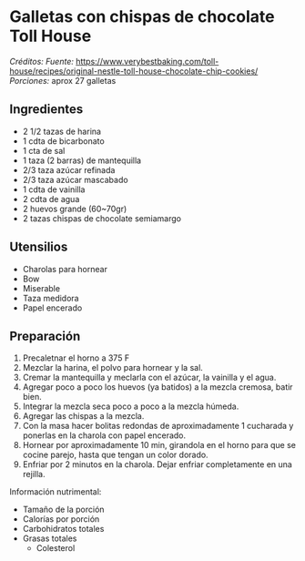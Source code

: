 # Galletas con chispas de chocolate Toll House 

*Créditos:*
*Fuente:* https://www.verybestbaking.com/toll-house/recipes/original-nestle-toll-house-chocolate-chip-cookies/
*Porciones:* aprox 27 galletas


## Ingredientes

- 2 1/2 tazas de harina
- 1 cdta de bicarbonato
- 1 cta de sal
- 1 taza (2 barras) de mantequilla
- 2/3 taza azúcar refinada
- 2/3 taza azúcar mascabado
- 1 cdta de vainilla
- 2 cdta de agua
- 2 huevos grande (60~70gr)
- 2 tazas chispas de chocolate semiamargo


## Utensilios

- Charolas para hornear
- Bow
- Miserable
- Taza medidora
- Papel encerado


## Preparación

1. Precaletnar el horno a 375 F
2. Mezclar la harina, el polvo para hornear y la sal.
3. Cremar la mantequilla y meclarla con el azúcar, la vainilla y el agua.
4. Agregar poco a poco los huevos (ya batidos) a la mezcla cremosa, batir bien. 
5. Integrar la mezcla seca poco a poco a la mezcla húmeda.
6. Agregar las chispas a la mezcla.
7. Con la masa hacer bolitas redondas de aproximadamente 1 cucharada y ponerlas
      en la charola con papel encerado.
8. Hornear por aproximadamente 10 min, girandola en el horno para que se cocine parejo,
      hasta que tengan un color dorado.
9. Enfriar por 2 minutos en la charola. Dejar enfriar completamente en una rejilla.


Información nutrimental:

- Tamaño de la porción
- Calorías por porción
- Carbohidratos totales
- Grasas totales
  - Colesterol

